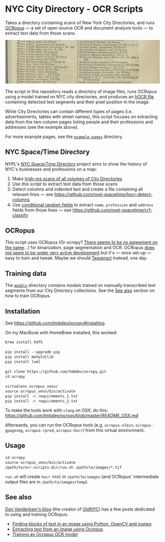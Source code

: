 # NYC City Directory - OCR Scripts

Takes a directory containing scans of New York City Directories, and runs [OCRopus](https://github.com/tmbdev/ocropy) — a set of open source OCR and document analysis tools — to extract text data from those scans.

![NYC city directory example page](example.jpg)

The script in this repository reads a directory of image files, runs OCRopus using a model trained on NYC city directories, and produces an [hOCR file](https://en.wikipedia.org/wiki/HOCR) containing detected text segments and their pixel position in the image.

While City Directories can contain different types of pages (i.e. advertisements, tables with street names), this script focuses on extracting data from the two-column pages listing people and their professions and addresses (see the example above).

For more example pages, see the [`example-pages`](example-pages) directory.

## NYC Space/Time Directory

NYPL's [NYC Space/Time Directory](http://spacetime.nypl.org/) project aims to show the history of NYC's businesses and  professions on a map:

1. Make [high-res scans of all volumes of City Directories](http://digitalcollections.nypl.org/collections/new-york-city-directories#/?tab=about)
2. Use *this script* to extract text data from those scans
3. Detect columns and indented text and create a file containing all relevant lines — see https://github.com/nypl-spacetime/hocr-detect-columns
4. Use [conditional random fields](https://en.wikipedia.org/wiki/Conditional_random_field) to extract `name`, `profession` and `address` fields from those lines — see https://github.com/nypl-spacetime/crf-classify

## OCRopus

This script uses OCRopus (Or ocropy? [There seems to be no agreement on the name](https://github.com/tmbdev/ocropy/issues/97)...) for binarization, page segmentation and OCR. OCRopus [does not seem to be under very active development](https://github.com/tmbdev/ocropy/commits/master) but it's — once set-up — easy to train and tweak. Maybe we should [Tesseract](https://github.com/tesseract-ocr/tesseract) instead, one day.

## Training data

The [`models`](models) directory contains models trained on manually transcribed text segments from our City Directory collections. See the [See also](#see-also) section on how to train OCRopus.

## Installation

See https://github.com/tmbdev/ocropy#installing.

On my MacBook with HomeBrew installed, this worked:

    brew install hdf5

    pip install --upgrade pip
    pip install matplotlib
    pip install lxml

    git clone https://github.com/tmbdev/ocropy.git
    cd ocropy

    virtualenv ocropus_venv/
    source ocropus_venv/bin/activate
    pip install -r requirements_1.txt
    pip install -r requirements_2.txt
    
To make the tools work with `clang` on OSX, do this: https://github.com/tmbdev/ocropy/blob/master/README_OSX.md

Afterwards, you can run the OCRopus tools (e.g. `ocropus-nlbin`, `ocropus-gpageseg`, `ocropus-rpred`, `ocropus-hocr`) from this virtual environment.

## Usage

    cd ocropy
    source ocropus_venv/bin/activate
    /path/to/ocr-scripts-dir/run.sh /path/to/images/*.tif

`run.sh` will create `hocr.html` in `/path/to/images` (and OCRopus' intermediate output files are in `/path/to/images/temp`).

## See also

[Dan Vanderkam's blog](http://www.danvk.org/blog.html) (the creator of [OldNYC](https://www.oldnyc.org/)) has a few posts dedicated to using and training OCRopus:

- [Finding blocks of text in an image using Python, OpenCV and numpy](http://www.danvk.org/2015/01/07/finding-blocks-of-text-in-an-image-using-python-opencv-and-numpy.html)
- [Extracting text from an image using Ocropus](http://www.danvk.org/2015/01/09/extracting-text-from-an-image-using-ocropus.html)
- [Training an Ocropus OCR model](http://www.danvk.org/2015/01/11/training-an-ocropus-ocr-model.html)
